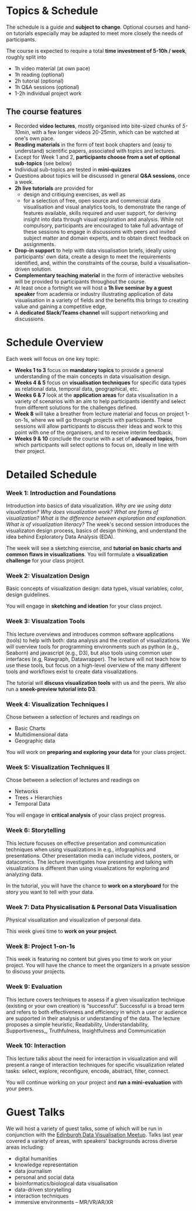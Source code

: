 # Topics & Schedule 

The schedule is a guide and **subject to change**. Optional courses and hand-on tutorials especially may be adapted to meet more closely the needs of participants. 

The course is expected to require a total __time investment of 5-10h / week__, roughly split into

* 1h video material (at own pace)
* 1h reading (optional)
* 2h tutorial (optional)
* 1h Q&A sessions (optional)
* 1-2h individual project work

## The course features ## 

* Recorded __video lectures__, mostly organised into bite-sized chunks of _5-10min_, with a few longer videos 20-25min, which can be watched at one's own pace. 
* __Reading materials__ in the form of text book chapters and (easy to understand) scientific papers, associated with topics and lectures.  
* Except for Week 1 and 2, __participants choose from a set of optional sub-topics__ (see below)
* Individual sub-topics are tested in __mini-quizzes__ 
* Questions about topics will be discussed in general __Q&A sessions__, once a week. 
* __2h live tutorials__ are provided for 
  * design and critiquing exercises, as well as
  * for a selection of free, open source and commercial data visualisation and visual analytics tools, to demonstrate the range of features available, skills required and user support, for deriving insight into data through visual exploration and analysis. While not compulsory, participants are encouraged to take full advantage of these sessions to engage in discussions with peers and invited subject matter and domain experts, and to obtain direct feedback on assignments.
* __Drop-in support__ to help with data visualisation briefs, ideally using participants’ own data, create a design to meet the requirements identified, and, within the constraints of the course, build a visualisation-driven solution.
* __Complementary teaching material__ in the form of interactive websites will be provided to participants throughout the course.
* At least once a fortnight we will host a __1h live seminar by a guest speaker__ from academia or industry illustrating application of data visualisation in a variety of fields and the benefits this brings to creating value and gaining a competitive edge,
* A __dedicated Slack/Teams channel__ will support networking and discussions.

# Schedule Overview

Each week will focus on one key topic:

* __Weeks 1 to 3__ focus on __mandatory topics__ to provide a general understanding of the main concepts in data visualisation design.  
* __Weeks 4 &amp; 5__ focus on __visualisation techniques__ for specific data types as relational data, temporal data, geographical, etc.
* __Weeks 6 &amp; 7__ look at the __application areas__ for data visualisation in a variety of scenarios with an aim to help participants identify and select from different solutions for the challenges defined.
* __Week 8__ will take a breather from lecture material and focus on project 1-on-1s, where we will go through projects with participants. These sessions will allow participants to discuss their ideas and work to this point with one of the organisers, and to receive interim feedback.
* __Weeks 9 &amp; 10__ conclude the course with a set of __advanced topics__, from which participants will select options to focus on, ideally in line with their project. 


# Detailed Schedule

### Week 1: Introduction and Foundations

Introduction into basics of data visualization. *Why are we using data visualization? Why does visualization work? What are forms of visualization? What is the difference between exploration and explanation. What is of visualization literacy?* The week's second session introduces the visualizaton design process, basics of design thinking, and understand the idea behind Exploratory Data Analysis (EDA).

The week will see a sketching exercise, and **tutorial on basic charts and common flaws in visualizations**. You will formulate a **visualization challenge** for your class project.  

### Week 2: Visualzation Design

Basic concepts of visualization design: data types, visual variables, color, design guidelines. 

You will engage in **sketching and ideation** for your class project. 

### Week 3: Visualzation Tools 

This lecture overviews and introduces common software applications (tools) to help with both: data analysis and the creation of visualizations. We will overview tools for programming environments such as python (e.g., Seaborn) and javascript (e.g., D3), but also tools using common user interfaces (e.g, Rawgraph, Datawrapper). The lecture will not teach how to use these tools, but focus on a high-level overview of the many different tools and workflows exist to create data visualizations.

The tutorial will **discuss visualization tools** with us and the peers. We also run a **sneek-preview tutorial into D3**.

### Week 4: Visualization Techniques I 

Chose between a selection of lectures and readings on 
* Basic Charts
* Multidimensional data
* Geographic data


You will work on **preparing and exploring your data** for your class project. 
### Week 5: Visualization Techniques II 

Chose between a selection of lectures and readings on 
* Networks
* Trees + Hierarchies
* Temporal Data

You will engage in **critical analysis** of your class project progress. 

### Week 6: Storytelling

This lecture focuses on effective presentation and communication techniques when using visualizations in e.g., infographics and presentations. Other presentation media can include videos, posters, or datacomics. The lecture investigates how presenting and talking with visualizations is different than using visualizations for exploring and analyzing data.

In the tutorial, you will have the chance to **work on a storyboard** for the story you want to tell with your data.

### Week 7: Data Physicalisation & Personal Data Visualisation 

Physical visualization and visualization of personal data.

This week gives time to **work on your project**.

### Week 8: Project 1-on-1s 

This week is featuring no content but gives you time to work on your project. You will have the chance to meet the organizers in a private session to discuss your projects. 

### Week 9: Evaluation

This lecture covers techniques to assess if a given visualization technique (existing or your own creation) is “successful”. Successful is a broad term and refers to both effectiveness and efficiency in which a user or audience are supported in their analysis or understanding of the data. The lecture proposes a simple heuristic, Readability, Understandability, Supportiveness_, Truthfulness, Insightfulness and Communication

### Week 10: Interaction

This lecture talks about the need for interaction in visualization and will present a range of interaction techniques for specific visualization related tasks: select, explore, reconfigure, encode, abstract, filter, connect.

You will continue working on your project and **run a mini-evaluation** with your peers.



# Guest Talks

We will host a variety of guest talks, some of which will be run in conjunction with the [Edinburgh Data Visualisation Meetup](https://www.meetup.com/meetup-group-vBHbCmgh). Talks last year covered a variety of areas, with speakers' backgrounds across diverse areas including:
* digital humanities
* knowledge representation
* data journalism 
* personal and social data
* bioinformatics/biological data visualisation
* data-driven storytelling
* interaction techniques
* immersive environments &ndash; MR/VR/AR/XR
